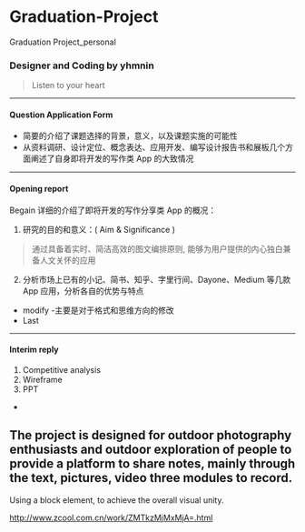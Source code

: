 # Graduation-Project
 Graduation Project_personal 
 
### Designer and Coding by yhmnin
> Listen to your heart
----

#### Question Application Form

- 简要的介绍了课题选择的背景，意义，以及课题实施的可能性
- 从资料调研、设计定位、概念表达、应用开发、编写设计报告书和展板几个方面阐述了自身即将开发的写作类 App 的大致情况
----

#### Opening report
Begain  详细的介绍了即将开发的写作分享类 App 的概况：

1. 研究的目的和意义：( Aim & Significance )
 > 通过具备着实时、简洁高效的图文编排原则, 能够为用户提供的内心独白兼备人文关怀的应用
 2. 分析市场上已有的小记、简书、知乎、字里行间、Dayone、Medium 等几款 App 应用，分析各自的优势与特点

- modify
-主要是对于格式和思维方向的修改
- Last
----

####  Interim reply

1. Competitive analysis
2. Wireframe
3. PPT
-
The project is designed for outdoor photography enthusiasts and outdoor exploration of people to provide a platform to share notes, mainly through the text, pictures, video three modules to record.
-
Using a block element, to achieve the overall visual unity.

http://www.zcool.com.cn/work/ZMTkzMjMxMjA=.html
